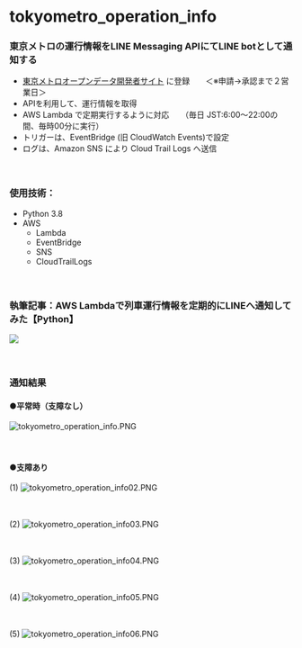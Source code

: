 # tokyometro_operation_info

### 東京メトロの運行情報をLINE Messaging APIにてLINE botとして通知する

- [東京メトロオープンデータ開発者サイト](https://developer.tokyometroapp.jp/info) に登録　　＜※申請→承認まで２営業日＞
- APIを利用して、運行情報を取得
- AWS Lambda で定期実行するように対応　　（毎日 JST:6:00～22:00の間、毎時00分に実行）
- トリガーは、EventBridge (旧 CloudWatch Events)で設定
- ログは、Amazon SNS により Cloud Trail Logs へ送信

　

### 使用技術：
- Python 3.8
- AWS
  - Lambda
  - EventBridge
  - SNS
  - CloudTrailLogs

　

### 執筆記事：AWS Lambdaで列車運行情報を定期的にLINEへ通知してみた【Python】
<a href="https://zenn.dev/whitecat_22/articles/9681ab7c85519c">
  <img src="https://github.com/whitecat-22/tokyometro_operation_info/blob/main/zenn.png">
</a>

　
### 通知結果
#### ●平常時（支障なし）

![tokyometro_operation_info.PNG](https://github.com/whitecat-22/tokyometro_operation_info/blob/main/tokyometro_operation_info.PNG "tokyometro_operation_info.PNG")

　

#### ●支障あり
(1)
![tokyometro_operation_info02.PNG](https://github.com/whitecat-22/tokyometro_operation_info/blob/main/tokyometro_operation_info02.PNG)

　

(2)
![tokyometro_operation_info03.PNG](https://github.com/whitecat-22/tokyometro_operation_info/blob/main/tokyometro_operation_info03.PNG)

　

(3)
![tokyometro_operation_info04.PNG](https://github.com/whitecat-22/tokyometro_operation_info/blob/main/tokyometro_operation_info04.PNG)

　

(4)
![tokyometro_operation_info05.PNG](https://github.com/whitecat-22/tokyometro_operation_info/blob/main/tokyometro_operation_info05.PNG)

　

(5)
![tokyometro_operation_info06.PNG](https://github.com/whitecat-22/tokyometro_operation_info/blob/main/tokyometro_operation_info06.PNG)
